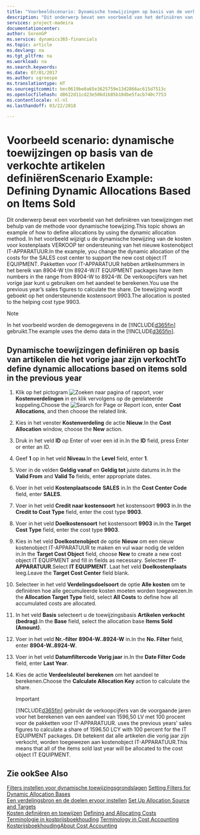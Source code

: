 ```yaml
---
title: "Voorbeeldscenario: Dynamische toewijzingen op basis van de verkochte artikelen definiëren | Microsoft Docs"
description: "Dit onderwerp bevat een voorbeeld van het definiëren van toewijzingen met behulp van de methode voor dynamische toewijzing."
services: project-madeira
documentationcenter: 
author: SorenGP
ms.service: dynamics365-financials
ms.topic: article
ms.devlang: na
ms.tgt_pltfrm: na
ms.workload: na
ms.search.keywords: 
ms.date: 07/01/2017
ms.author: sgroespe
ms.translationtype: HT
ms.sourcegitcommit: bec0619be0a65e3625759e13d2866ac615d7513c
ms.openlocfilehash: d8622d11cd23e506d1b85b18dbe5facb740c7753
ms.contentlocale: nl-nl
ms.lasthandoff: 03/22/2018

---
```

# <a name="scenario-example-defining-dynamic-allocations-based-on-items-sold"></a><span data-ttu-id="d518d-103">Voorbeeld scenario: dynamische toewijzingen op basis van de verkochte artikelen definiëren</span><span class="sxs-lookup"><span data-stu-id="d518d-103">Scenario Example: Defining Dynamic Allocations Based on Items Sold</span></span>
<span data-ttu-id="d518d-104">Dit onderwerp bevat een voorbeeld van het definiëren van toewijzingen met behulp van de methode voor dynamische toewijzing.</span><span class="sxs-lookup"><span data-stu-id="d518d-104">This topic shows an example of how to define allocations by using the dynamic allocation method.</span></span> <span data-ttu-id="d518d-105">In het voorbeeld wijzigt u de dynamische toewijzing van de kosten voor kostenplaats VERKOOP ter ondersteuning van het nieuwe kostenobject IT-APPARATUUR.</span><span class="sxs-lookup"><span data-stu-id="d518d-105">In the example, you change the dynamic allocation of the costs for the SALES cost center to support the new cost object IT EQUIPMENT.</span></span> <span data-ttu-id="d518d-106">Pakketten voor IT-APPARATUUR hebben artikelnummers in het bereik van 8904-W t/m 8924-W.</span><span class="sxs-lookup"><span data-stu-id="d518d-106">IT EQUIPMENT packages have item numbers in the range from 8904-W to 8924-W.</span></span> <span data-ttu-id="d518d-107">De verkoopcijfers van het vorige jaar kunt u gebruiken om het aandeel te berekenen.</span><span class="sxs-lookup"><span data-stu-id="d518d-107">You use the previous year’s sales figures to calculate the share.</span></span> <span data-ttu-id="d518d-108">De toewijzing wordt geboekt op het ondersteunende kostensoort 9903.</span><span class="sxs-lookup"><span data-stu-id="d518d-108">The allocation is posted to the helping cost type 9903.</span></span>  

> [!NOTE]  
>  <span data-ttu-id="d518d-109">In het voorbeeld worden de demogegevens in de [!INCLUDE[d365fin](includes/d365fin_md.md)] gebruikt.</span><span class="sxs-lookup"><span data-stu-id="d518d-109">The example uses the demo data in the [!INCLUDE[d365fin](includes/d365fin_md.md)].</span></span>  

## <a name="to-define-dynamic-allocations-based-on-items-sold-in-the-previous-year"></a><span data-ttu-id="d518d-110">Dynamische toewijzingen definiëren op basis van artikelen die het vorige jaar zijn verkocht</span><span class="sxs-lookup"><span data-stu-id="d518d-110">To define dynamic allocations based on items sold in the previous year</span></span>  

1.  <span data-ttu-id="d518d-111">Klik op het pictogram ![Zoeken naar pagina of rapport](media/ui-search/search_small.png "pictogram Zoeken naar pagina of rapport"), voer **Kostenverdelingen** in en klik vervolgens op de gerelateerde koppeling.</span><span class="sxs-lookup"><span data-stu-id="d518d-111">Choose the ![Search for Page or Report](media/ui-search/search_small.png "Search for Page or Report icon") icon, enter **Cost Allocations**, and then choose the related link.</span></span>  
2.  <span data-ttu-id="d518d-112">Kies in het venster **Kostenverdeling** de actie **Nieuw**.</span><span class="sxs-lookup"><span data-stu-id="d518d-112">In the **Cost Allocation** window, choose the **New** action.</span></span>  
3.  <span data-ttu-id="d518d-113">Druk in het veld **ID** op Enter of voer een id in.</span><span class="sxs-lookup"><span data-stu-id="d518d-113">In the **ID** field, press Enter or enter an ID.</span></span>  
4.  <span data-ttu-id="d518d-114">Geef **1** op in het veld **Niveau**.</span><span class="sxs-lookup"><span data-stu-id="d518d-114">In the **Level** field, enter **1**.</span></span>  
5.  <span data-ttu-id="d518d-115">Voer in de velden **Geldig vanaf** en **Geldig tot** juiste datums in.</span><span class="sxs-lookup"><span data-stu-id="d518d-115">In the **Valid From** and **Valid To** fields, enter appropriate dates.</span></span>  
6.  <span data-ttu-id="d518d-116">Voer in het veld **Kostenplaatscode** **SALES** in.</span><span class="sxs-lookup"><span data-stu-id="d518d-116">In the **Cost Center Code** field, enter **SALES**.</span></span>  
7.  <span data-ttu-id="d518d-117">Voer in het veld **Credit naar kostensoort** het kostensoort **9903** in.</span><span class="sxs-lookup"><span data-stu-id="d518d-117">In the **Credit to Cost Type** field, enter the cost type **9903**.</span></span>  
8.  <span data-ttu-id="d518d-118">Voer in het veld **Doelkostensoort** het kostensoort **9903** in.</span><span class="sxs-lookup"><span data-stu-id="d518d-118">In the **Target Cost Type** field, enter the cost type **9903**.</span></span>  
9. <span data-ttu-id="d518d-119">Kies in het veld **Doelkostenobject** de optie **Nieuw** om een nieuw kostenobject IT-APPARATUUR te maken en vul waar nodig de velden in.</span><span class="sxs-lookup"><span data-stu-id="d518d-119">In the **Target Cost Object** field, choose **New** to create a new cost object IT EQUIPMENT and fill in fields as necessary.</span></span> <span data-ttu-id="d518d-120">Selecteer **IT-APPARATUUR**.</span><span class="sxs-lookup"><span data-stu-id="d518d-120">Select **IT EQUIPMENT**.</span></span> <span data-ttu-id="d518d-121">Laat het veld **Doelkostenplaats** leeg.</span><span class="sxs-lookup"><span data-stu-id="d518d-121">Leave the **Target Cost Center** field blank.</span></span>  
10. <span data-ttu-id="d518d-122">Selecteer in het veld **Verdelingsdoelsoort** de optie **Alle kosten** om te definiëren hoe alle gecumuleerde kosten moeten worden toegewezen.</span><span class="sxs-lookup"><span data-stu-id="d518d-122">In the **Allocation Target Type** field, select **All Costs** to define how all accumulated costs are allocated.</span></span>  
11. <span data-ttu-id="d518d-123">In het veld **Basis** selecteert u de toewijzingsbasis **Artikelen verkocht (bedrag)**.</span><span class="sxs-lookup"><span data-stu-id="d518d-123">In the **Base** field, select the allocation base **Items Sold (Amount)**.</span></span>  
12. <span data-ttu-id="d518d-124">Voer in het veld **Nr.-filter** **8904-W..8924-W** in.</span><span class="sxs-lookup"><span data-stu-id="d518d-124">In the **No. Filter** field, enter **8904-W..8924-W**.</span></span>  
13. <span data-ttu-id="d518d-125">Voer in het veld **Datumfiltercode** **Vorig jaar** in.</span><span class="sxs-lookup"><span data-stu-id="d518d-125">In the **Date Filter Code** field, enter **Last Year**.</span></span>  
14. <span data-ttu-id="d518d-126">Kies de actie **Verdeelsleutel berekenen** om het aandeel te berekenen.</span><span class="sxs-lookup"><span data-stu-id="d518d-126">Choose the **Calculate Allocation Key** action to calculate the share.</span></span>  

    > [!IMPORTANT]  
    >  [!INCLUDE[d365fin](includes/d365fin_md.md)]<span data-ttu-id="d518d-127"> gebruikt de verkoopcijfers van de voorgaande jaren voor het berekenen van een aandeel van 1596,50 LV met 100 procent voor de pakketten voor IT-APPARATUUR.</span><span class="sxs-lookup"><span data-stu-id="d518d-127"> uses the previous years’ sales figures to calculate a share of 1596.50 LCY with 100 percent for the IT EQUIPMENT packages.</span></span> <span data-ttu-id="d518d-128">Dit betekent dat alle artikelen die vorig jaar zijn verkocht, worden toegewezen aan kostenobject IT-APPARATUUR.</span><span class="sxs-lookup"><span data-stu-id="d518d-128">This means that all of the items sold last year will be allocated to the cost object IT EQUIPMENT.</span></span>  

## <a name="see-also"></a><span data-ttu-id="d518d-129">Zie ook</span><span class="sxs-lookup"><span data-stu-id="d518d-129">See Also</span></span>  
 <span data-ttu-id="d518d-130">[Filters instellen voor dynamische toewijzingsgrondslagen](finance-setting-filters-for-dynamic-allocation-bases.md) </span><span class="sxs-lookup"><span data-stu-id="d518d-130">[Setting Filters for Dynamic Allocation Bases](finance-setting-filters-for-dynamic-allocation-bases.md) </span></span>  
 <span data-ttu-id="d518d-131">[Een verdelingsbron en de doelen ervoor instellen](finance-how-to-set-up-allocation-source-and-targets.md) </span><span class="sxs-lookup"><span data-stu-id="d518d-131">[Set Up Allocation Source and Targets](finance-how-to-set-up-allocation-source-and-targets.md) </span></span>  
 <span data-ttu-id="d518d-132">[Kosten definiëren en toewijzen](finance-define-and-allocate-costs.md) </span><span class="sxs-lookup"><span data-stu-id="d518d-132">[Defining and Allocating Costs](finance-define-and-allocate-costs.md) </span></span>  
 <span data-ttu-id="d518d-133">[Terminologie in kostprijsboekhouding](finance-terminology-in-cost-accounting.md) </span><span class="sxs-lookup"><span data-stu-id="d518d-133">[Terminology in Cost Accounting](finance-terminology-in-cost-accounting.md) </span></span>  
 [<span data-ttu-id="d518d-134">Kostprijsboekhouding</span><span class="sxs-lookup"><span data-stu-id="d518d-134">About Cost Accounting</span></span>](finance-about-cost-accounting.md)

